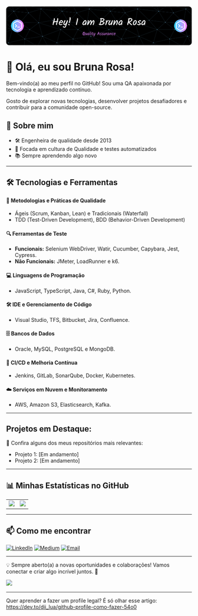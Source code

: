 ![capa github](images\github-header-image.png)  

# 👋 Olá, eu sou Bruna Rosa!

Bem-vindo(a) ao meu perfil no GitHub! Sou uma QA apaixonada por tecnologia e aprendizado contínuo. 

Gosto de explorar novas tecnologias, desenvolver projetos desafiadores e contribuir para a comunidade open-source.

## 🚀 Sobre mim

- 🛠 Engenheira de qualidade desde 2013
- 🚀 Focada em cultura de Qualidade e testes automatizados
- 📚 Sempre aprendendo algo novo

---

## 🛠️ Tecnologias e Ferramentas

#### 📌 Metodologias e Práticas de Qualidade
- Ágeis (Scrum, Kanban, Lean) e Tradicionais (Waterfall)
- TDD (Test-Driven Development), BDD (Behavior-Driven Development)

#### 🔍 Ferramentas de Teste
- **Funcionais:** Selenium WebDriver, Watir, Cucumber, Capybara, Jest, Cypress.
- **Não Funcionais:** JMeter, LoadRunner e k6.

#### 💻 Linguagens de Programação
- JavaScript, TypeScript, Java, C#, Ruby, Python.

#### 🛠 IDE e Gerenciamento de Código
- Visual Studio, TFS, Bitbucket, Jira, Confluence.

#### 🗄️ Bancos de Dados
- Oracle, MySQL, PostgreSQL e MongoDB.

#### 🔄 CI/CD e Melhoria Contínua
- Jenkins, GitLab, SonarQube, Docker, Kubernetes.

#### ☁️ Serviços em Nuvem e Monitoramento
- AWS, Amazon S3, Elasticsearch, Kafka.

---

## Projetos em Destaque:
📌 Confira alguns dos meus repositórios mais relevantes:

* Projeto 1: [Em andamento]
* Projeto 2: [Em andamento]

---
## 📊 Minhas Estatísticas no GitHub

<center>
<table>
    <tr>
        <td>
            <img src="https://github-readme-stats.vercel.app/api?username=BrunaRosa&show_icons=true&theme=radical"/>
        </td>
        <td>
            <img src="https://github-readme-stats.vercel.app/api/top-langs/?username=BrunaRosa&layout=compact&theme=radical"/>
        </td>
    </tr>
</table>
</center>

---

## 📫 Como me encontrar

[![LinkedIn](https://img.shields.io/badge/LinkedIn-0077B5?style=for-the-badge&logo=linkedin&logoColor=white)](https://linkedin.com/in/brunarosa)
[![Medium](https://img.shields.io/badge/Medium-12100E?style=for-the-badge&logo=medium&logoColor=white)](https://medium.com/@brunarosaqa)
[![Email](https://img.shields.io/badge/Email-D14836?style=for-the-badge&logo=gmail&logoColor=white)](mailto:bruninha20_468@hotmail.com)

---
💡 Sempre aberto(a) a novas oportunidades e colaborações! Vamos conectar e criar algo incrível juntos. 🚀

![](https://komarev.com/ghpvc/?username=brunarosa&color=blue&style=flat)

---

Quer aprender a fazer um profile legal? É só olhar esse artigo: https://dev.to/dii_lua/github-profile-como-fazer-54o0
